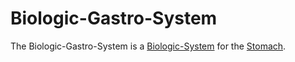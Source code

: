 # Biologic-Gastro-System

The Biologic-Gastro-System is a [Biologic-System](40000021.md) for the [Stomach](40000046.md).
